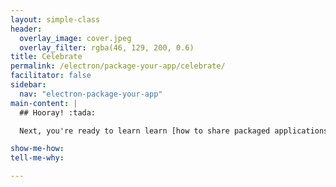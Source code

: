 ```yaml
---
layout: simple-class
header:
  overlay_image: cover.jpeg
  overlay_filter: rgba(46, 129, 200, 0.6)
title: Celebrate
permalink: /electron/package-your-app/celebrate/
facilitator: false
sidebar:
  nav: "electron-package-your-app"
main-content: |
  ## Hooray! :tada:

  Next, you're ready to learn learn [how to share packaged applications](../share-your-app/) with others.

show-me-how:
tell-me-why:

---
```

